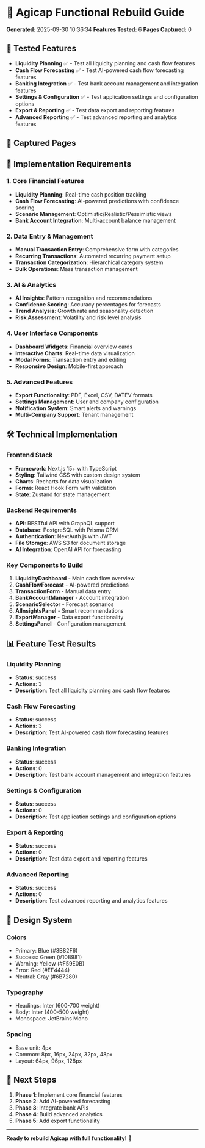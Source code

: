# 🚀 Agicap Functional Rebuild Guide

**Generated:** 2025-09-30 10:36:34
**Features Tested:** 6
**Pages Captured:** 0

## 🎯 Tested Features

- **Liquidity Planning** ✅ - Test all liquidity planning and cash flow features
- **Cash Flow Forecasting** ✅ - Test AI-powered cash flow forecasting features
- **Banking Integration** ✅ - Test bank account management and integration features
- **Settings & Configuration** ✅ - Test application settings and configuration options
- **Export & Reporting** ✅ - Test data export and reporting features
- **Advanced Reporting** ✅ - Test advanced reporting and analytics features

## 📱 Captured Pages

## 🔧 Implementation Requirements

### 1. Core Financial Features

- **Liquidity Planning**: Real-time cash position tracking
- **Cash Flow Forecasting**: AI-powered predictions with confidence scoring
- **Scenario Management**: Optimistic/Realistic/Pessimistic views
- **Bank Account Integration**: Multi-account balance management

### 2. Data Entry & Management

- **Manual Transaction Entry**: Comprehensive form with categories
- **Recurring Transactions**: Automated recurring payment setup
- **Transaction Categorization**: Hierarchical category system
- **Bulk Operations**: Mass transaction management

### 3. AI & Analytics

- **AI Insights**: Pattern recognition and recommendations
- **Confidence Scoring**: Accuracy percentages for forecasts
- **Trend Analysis**: Growth rate and seasonality detection
- **Risk Assessment**: Volatility and risk level analysis

### 4. User Interface Components

- **Dashboard Widgets**: Financial overview cards
- **Interactive Charts**: Real-time data visualization
- **Modal Forms**: Transaction entry and editing
- **Responsive Design**: Mobile-first approach

### 5. Advanced Features

- **Export Functionality**: PDF, Excel, CSV, DATEV formats
- **Settings Management**: User and company configuration
- **Notification System**: Smart alerts and warnings
- **Multi-Company Support**: Tenant management

## 🛠️ Technical Implementation

### Frontend Stack

- **Framework**: Next.js 15+ with TypeScript
- **Styling**: Tailwind CSS with custom design system
- **Charts**: Recharts for data visualization
- **Forms**: React Hook Form with validation
- **State**: Zustand for state management

### Backend Requirements

- **API**: RESTful API with GraphQL support
- **Database**: PostgreSQL with Prisma ORM
- **Authentication**: NextAuth.js with JWT
- **File Storage**: AWS S3 for document storage
- **AI Integration**: OpenAI API for forecasting

### Key Components to Build

1. **LiquidityDashboard** - Main cash flow overview
2. **CashFlowForecast** - AI-powered predictions
3. **TransactionForm** - Manual data entry
4. **BankAccountManager** - Account integration
5. **ScenarioSelector** - Forecast scenarios
6. **AIInsightsPanel** - Smart recommendations
7. **ExportManager** - Data export functionality
8. **SettingsPanel** - Configuration management

## 📊 Feature Test Results

### Liquidity Planning

- **Status**: success
- **Actions**: 3
- **Description**: Test all liquidity planning and cash flow features

### Cash Flow Forecasting

- **Status**: success
- **Actions**: 3
- **Description**: Test AI-powered cash flow forecasting features

### Banking Integration

- **Status**: success
- **Actions**: 0
- **Description**: Test bank account management and integration features

### Settings & Configuration

- **Status**: success
- **Actions**: 0
- **Description**: Test application settings and configuration options

### Export & Reporting

- **Status**: success
- **Actions**: 0
- **Description**: Test data export and reporting features

### Advanced Reporting

- **Status**: success
- **Actions**: 0
- **Description**: Test advanced reporting and analytics features

## 🎨 Design System

### Colors

- Primary: Blue (#3B82F6)
- Success: Green (#10B981)
- Warning: Yellow (#F59E0B)
- Error: Red (#EF4444)
- Neutral: Gray (#6B7280)

### Typography

- Headings: Inter (600-700 weight)
- Body: Inter (400-500 weight)
- Monospace: JetBrains Mono

### Spacing

- Base unit: 4px
- Common: 8px, 16px, 24px, 32px, 48px
- Layout: 64px, 96px, 128px

## 🚀 Next Steps

1. **Phase 1**: Implement core financial features
2. **Phase 2**: Add AI-powered forecasting
3. **Phase 3**: Integrate bank APIs
4. **Phase 4**: Build advanced analytics
5. **Phase 5**: Add export functionality

---

**Ready to rebuild Agicap with full functionality! 🚀**
